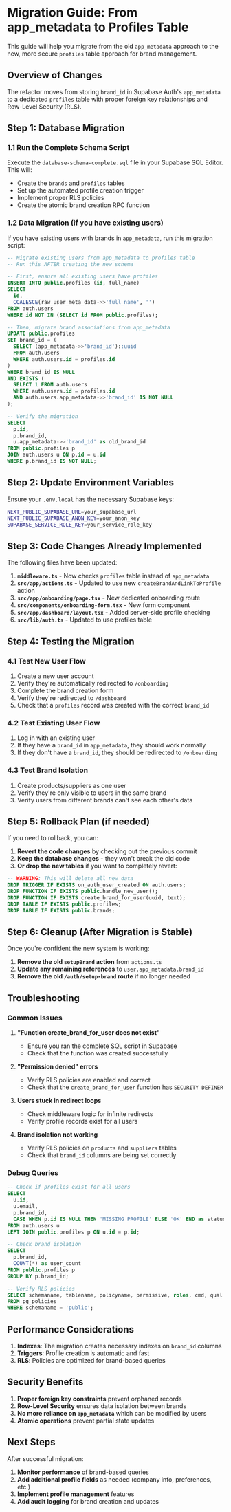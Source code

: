 # Migration Guide: From app_metadata to Profiles Table

This guide will help you migrate from the old `app_metadata` approach to the new, more secure `profiles` table approach for brand management.

## Overview of Changes

The refactor moves from storing `brand_id` in Supabase Auth's `app_metadata` to a dedicated `profiles` table with proper foreign key relationships and Row-Level Security (RLS).

## Step 1: Database Migration

### 1.1 Run the Complete Schema Script

Execute the `database-schema-complete.sql` file in your Supabase SQL Editor. This will:

- Create the `brands` and `profiles` tables
- Set up the automated profile creation trigger
- Implement proper RLS policies
- Create the atomic brand creation RPC function

### 1.2 Data Migration (if you have existing users)

If you have existing users with brands in `app_metadata`, run this migration script:

```sql
-- Migrate existing users from app_metadata to profiles table
-- Run this AFTER creating the new schema

-- First, ensure all existing users have profiles
INSERT INTO public.profiles (id, full_name)
SELECT 
  id,
  COALESCE(raw_user_meta_data->>'full_name', '')
FROM auth.users
WHERE id NOT IN (SELECT id FROM public.profiles);

-- Then, migrate brand associations from app_metadata
UPDATE public.profiles
SET brand_id = (
  SELECT (app_metadata->>'brand_id')::uuid
  FROM auth.users
  WHERE auth.users.id = profiles.id
)
WHERE brand_id IS NULL
AND EXISTS (
  SELECT 1 FROM auth.users 
  WHERE auth.users.id = profiles.id 
  AND auth.users.app_metadata->>'brand_id' IS NOT NULL
);

-- Verify the migration
SELECT 
  p.id,
  p.brand_id,
  u.app_metadata->>'brand_id' as old_brand_id
FROM public.profiles p
JOIN auth.users u ON p.id = u.id
WHERE p.brand_id IS NOT NULL;
```

## Step 2: Update Environment Variables

Ensure your `.env.local` has the necessary Supabase keys:

```bash
NEXT_PUBLIC_SUPABASE_URL=your_supabase_url
NEXT_PUBLIC_SUPABASE_ANON_KEY=your_anon_key
SUPABASE_SERVICE_ROLE_KEY=your_service_role_key
```

## Step 3: Code Changes Already Implemented

The following files have been updated:

1. **`middleware.ts`** - Now checks `profiles` table instead of `app_metadata`
2. **`src/app/actions.ts`** - Updated to use new `createBrandAndLinkToProfile` action
3. **`src/app/onboarding/page.tsx`** - New dedicated onboarding route
4. **`src/components/onboarding-form.tsx`** - New form component
5. **`src/app/dashboard/layout.tsx`** - Added server-side profile checking
6. **`src/lib/auth.ts`** - Updated to use profiles table

## Step 4: Testing the Migration

### 4.1 Test New User Flow

1. Create a new user account
2. Verify they're automatically redirected to `/onboarding`
3. Complete the brand creation form
4. Verify they're redirected to `/dashboard`
5. Check that a `profiles` record was created with the correct `brand_id`

### 4.2 Test Existing User Flow

1. Log in with an existing user
2. If they have a `brand_id` in `app_metadata`, they should work normally
3. If they don't have a `brand_id`, they should be redirected to `/onboarding`

### 4.3 Test Brand Isolation

1. Create products/suppliers as one user
2. Verify they're only visible to users in the same brand
3. Verify users from different brands can't see each other's data

## Step 5: Rollback Plan (if needed)

If you need to rollback, you can:

1. **Revert the code changes** by checking out the previous commit
2. **Keep the database changes** - they won't break the old code
3. **Or drop the new tables** if you want to completely revert:

```sql
-- WARNING: This will delete all new data
DROP TRIGGER IF EXISTS on_auth_user_created ON auth.users;
DROP FUNCTION IF EXISTS public.handle_new_user();
DROP FUNCTION IF EXISTS create_brand_for_user(uuid, text);
DROP TABLE IF EXISTS public.profiles;
DROP TABLE IF EXISTS public.brands;
```

## Step 6: Cleanup (After Migration is Stable)

Once you're confident the new system is working:

1. **Remove the old `setupBrand` action** from `actions.ts`
2. **Update any remaining references** to `user.app_metadata.brand_id`
3. **Remove the old `/auth/setup-brand` route** if no longer needed

## Troubleshooting

### Common Issues

1. **"Function create_brand_for_user does not exist"**
   - Ensure you ran the complete SQL script in Supabase
   - Check that the function was created successfully

2. **"Permission denied" errors**
   - Verify RLS policies are enabled and correct
   - Check that the `create_brand_for_user` function has `SECURITY DEFINER`

3. **Users stuck in redirect loops**
   - Check middleware logic for infinite redirects
   - Verify profile records exist for all users

4. **Brand isolation not working**
   - Verify RLS policies on `products` and `suppliers` tables
   - Check that `brand_id` columns are being set correctly

### Debug Queries

```sql
-- Check if profiles exist for all users
SELECT 
  u.id,
  u.email,
  p.brand_id,
  CASE WHEN p.id IS NULL THEN 'MISSING PROFILE' ELSE 'OK' END as status
FROM auth.users u
LEFT JOIN public.profiles p ON u.id = p.id;

-- Check brand isolation
SELECT 
  p.brand_id,
  COUNT(*) as user_count
FROM public.profiles p
GROUP BY p.brand_id;

-- Verify RLS policies
SELECT schemaname, tablename, policyname, permissive, roles, cmd, qual
FROM pg_policies
WHERE schemaname = 'public';
```

## Performance Considerations

1. **Indexes**: The migration creates necessary indexes on `brand_id` columns
2. **Triggers**: Profile creation is automatic and fast
3. **RLS**: Policies are optimized for brand-based queries

## Security Benefits

1. **Proper foreign key constraints** prevent orphaned records
2. **Row-Level Security** ensures data isolation between brands
3. **No more reliance on `app_metadata`** which can be modified by users
4. **Atomic operations** prevent partial state updates

## Next Steps

After successful migration:

1. **Monitor performance** of brand-based queries
2. **Add additional profile fields** as needed (company info, preferences, etc.)
3. **Implement profile management** features
4. **Add audit logging** for brand creation and updates
